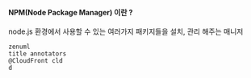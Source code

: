 #### NPM(Node Package Manager) 이란 ? 
node.js 환경에서 사용할 수 있는 여러가지 패키지들을 설치, 관리 해주는 매니저

```mermaid
zenuml
title annotators
@CloudFront cld
d



```

